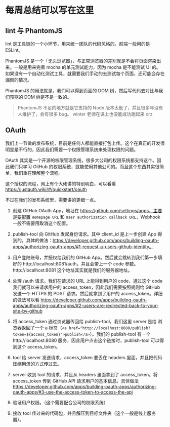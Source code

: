 # 每周总结可以写在这里

## lint 与 PhantomJS

lint 是工具链的一个小环节，用来统一团队的代码风格的。前端一般用的是 ESLint。

PhantomJS 是一个「无头浏览器」，与正常浏览器的差别就是不会将页面渲染出来。一般是用来完善 mocha 的单元测试能力，因为 mocha 是不能测试 UI 的。如果没有一个自动化测试工具，就需要我们手动的去测试每个页面，还可能会存在漏侧的情况。

PhantomJS 的用法就是，我们可以得到页面的 DOM 树，然后写代码去对比与我们预期的 DOM 树是不是一致的。

> PhantomJS 不足的地方就是它支持的 Node 版本太低了，并且很多年没有人维护了，会有很多 bug。 winter 老师在课上也没能成功跑起来 orz

## OAuth

我们上一节做的发布系统，目前是任何人都能直接打包上传。这个在真正的开发很明显是不行的，因此我们需要一个权限管理系统来处理权限的问题。

OAuth 其实是一个开源的权限管理系统，很多大公司的权限系统都支持这个。因此我们只学习 GitHub 的权限系统，就能使用其他公司的。而且这个东西其实很简单，我们重在理解整个流程。

这个授权的流程，网上有个大佬讲的特别明白，可以看看 https://justauth.wiki/#/quickstart/oauth

不过在我们的发布系统里，需要讲的更细一点。

1. 创建 GitHub OAuth App，地址在 https://github.com/settings/apps，主要是要配置 `Homepage URL` 和 `User authorization callback URL`，Webhook 一般不需要用取消这个配置。

2. publish-tool 向 GitHub 发起身份请求。其中 client_id 是上一步创建 App 得到的，具体的做法：https://developer.github.com/apps/building-oauth-apps/authorizing-oauth-apps/#1-request-a-users-github-identity。

3. 用户登陆账号，并授权给我们的 GitHub App。然后就会跳转到我们第一步填好的 http://localhost:8081/auth，并且会带上一个 code 参数。http://localhost:8081 这个地址其实就是我们的服务器地址。

4. 处理 /auth 请求。我们在请求的 URL 上能得到用户的 code，通过这个 code 我们就可以来请求用户的 access_token，因此我们需要按照规则给 GitHub 发送一个 HTTPS 的 POST 请求。然后就拿到了用户的 access_token。详细的做法可以看 https://developer.github.com/apps/building-oauth-apps/authorizing-oauth-apps/#2-users-are-redirected-back-to-your-site-by-github

5. 将 access_token 通过浏览器传回给 publish-tool，我们这里 server 是给 浏览器返回了一个 a 标签（`<a href="http://localhost:8080/publish?token=${access_token}">publish</a>`）。我们的 publish-tool 有一个 http://localhost:8080 服务，因此用户点击这个链接时，publish-tool 可以得到这个 access_token。

6. tool 给 server 发送请求，access_token 要丢在 headers 里面，并且把代码压缩用流的方式传过去。 

7. server 收到 tool 的请求，并且从 headers 里面拿到了 access_token。将 access_token 传到 GitHub API 请求用户的基本信息。具体做法 https://developer.github.com/apps/building-oauth-apps/authorizing-oauth-apps/#3-use-the-access-token-to-access-the-api

8. 验证用户权限。（这个需要配合公司的权限系统）

9. 接收 tool 传过来的代码包，并且解压到目标文件夹（这个一般是线上服务器）。
